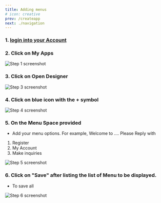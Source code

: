 ```yaml
---
title: Adding menus
# icon: creative
prev: /createapp
next: ./navigation
---
```

<!-- ## quick way to add menu -->
### 1. [login into your Account ](https://shortcodeafrica.com/app-list)
### 2. Click on My Apps

![Step 1 screenshot](/assets/images/menu/menu.png)



### 3. Click on Open Designer

![Step 3 screenshot](/assets/images/menu/menu_1.png)

### 4. Click on blue icon with the + symbol

![Step 4 screenshot](/assets/images/menu/menu_2.png)


### 5. On the Menu Space provided

 - Add your menu options. For example, 
Welcome to ....
Please Reply with
1. Register
2. My Account
3. Make inquiries

![Step 5 screenshot](/assets/images/menu/menu_3.png)

### 6. Click on "Save" after listing the list of Menu to be displayed.

- To save all 

![Step 6 screenshot](/assets/images/menu/menu_4.png)
